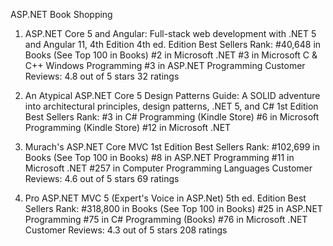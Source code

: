 ASP.NET Book Shopping

1. ASP.NET Core 5 and Angular: Full-stack web development with .NET 5 and Angular 11, 4th Edition 4th ed. Edition
Best Sellers Rank: #40,648 in Books (See Top 100 in Books)
#2 in Microsoft .NET
#3 in Microsoft C & C++ Windows Programming
#3 in ASP.NET Programming
Customer Reviews: 4.8 out of 5 stars    32 ratings

2. An Atypical ASP.NET Core 5 Design Patterns Guide: A SOLID adventure into architectural principles, design patterns, .NET 5, and C# 1st Edition
Best Sellers Rank:
#3 in C# Programming (Kindle Store)
#6 in Microsoft Programming (Kindle Store)
#12 in Microsoft .NET

3. Murach's ASP.NET Core MVC 1st Edition
Best Sellers Rank: #102,699 in Books (See Top 100 in Books)
#8 in ASP.NET Programming
#11 in Microsoft .NET
#257 in Computer Programming Languages
Customer Reviews: 4.6 out of 5 stars    69 ratings

4. Pro ASP.NET MVC 5 (Expert's Voice in ASP.Net) 5th ed. Edition
Best Sellers Rank: #318,800 in Books (See Top 100 in Books)
#25 in ASP.NET Programming
#75 in C# Programming (Books)
#76 in Microsoft .NET
Customer Reviews: 4.3 out of 5 stars    208 ratings
